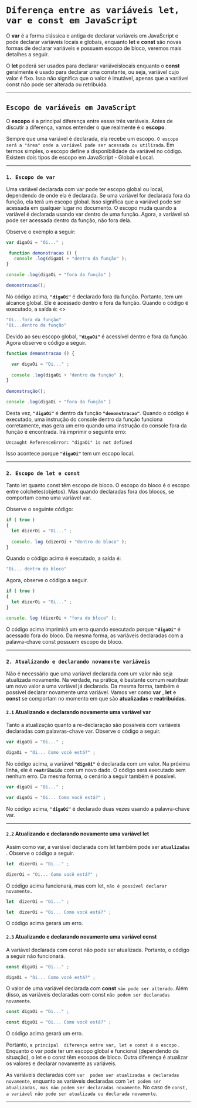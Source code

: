 # **`Diferença entre as variáveis ​​let, var e const em JavaScript`**

O **var** é a forma clássica e antiga de declarar variáveis ​​em JavaScript e pode declarar variáveis ​​locais e globais, enquanto **let** e **const** são novas formas de declarar variáveis e possuem escopo de bloco, veremos mais detalhes a seguir. 

O **let** poderá ser usados ​​para declarar variáveis ​​locais enquanto o **const** geralmente é usado para declarar uma constante, ou seja, variável cujo valor é fixo. Isso não significa que o valor é imutável, apenas que a variável const não pode ser alterada ou retribuída. <hr>

## **`Escopo de variáveis em JavaScript`**  

O **escopo** é a principal diferença entre essas três variáveis. Antes de discutir a diferença, vamos entender o que realmente é o **escopo**.

Sempre que uma variável é declarada, ela recebe um escopo. `O escopo será a "área" onde a variável pode ser acessada ou utilizada`. Em termos simples, o escopo define a disponibilidade da variável no código. Existem dois tipos de escopo em JavaScript - Global e Local. <hr>

### **`1. Escopo de var`**
Uma variável declarada com  var  pode ter escopo global ou local, dependendo de onde ela é declarada. Se uma variável for declarada fora da função, ela terá um escopo global. Isso significa que a variável pode ser acessada em qualquer lugar no documento. O escopo muda quando a variável é declarada usando var dentro de uma função. Agora, a variável só pode ser acessada dentro da função, não fora dela. 

Observe o exemplo a seguir:

```javascript
var digaOi = "Oi..." ;

 function demonstracao () {	
   console .log(digaOi + "dentro da função" );
}

console .log(digaOi + "fora da função" )
 
demonstracao();
```


No código acima, **`"digaOi"`** é declarado fora da função. Portanto, tem um alcance global. Ele é acessado dentro e fora da função. Quando o código é executado, a saída é: <>

```javascript
"Oi...fora da função" 
"Oi...dentro da função"
```


Devido ao seu escopo global, **`"digaOi"`** é acessível dentro e fora da função. Agora observe o código a seguir.

```javascript
function demonstracao () {

  var digaOi = "Oi..." ;
	
  console .log(digaOi + "dentro da função" );
}
 
demonstração();

console .log(digaOi + "fora da função" )
```


Desta vez, **`"digaOi"`** é dentro da função **`"demonstracao"`**. Quando o código é executado, uma instrução do console dentro da função funciona corretamente, mas gera um erro quando uma instrução do console fora da função é encontrada. Irá imprimir o seguinte erro: 

```
Uncaught ReferenceError: "digaOi" is not defined 
```

Isso acontece porque **`"digaOi"`** tem um escopo local.<hr>

### **`2. Escopo de let e const`**
Tanto  let  quanto  const  têm  escopo de bloco. O escopo do bloco é o escopo entre colchetes(objetos). Mas quando declaradas fora dos blocos, se comportam como uma variável var. 

Observe o seguinte código:

```javascript
if ( true )
{	
  let dizerOi = "Oi..." ;
	
  console. log (dizerOi + "dentro do bloco" );
}
```
Quando o código acima é executado, a saída é: 

```javascript
"Oi... dentro do bloco"
```

Agora, observe o código a seguir.

```javascript
if ( true )
{	
  let dizerOi = "Oi..." ;	
}

console. log (dizerOi + "fora do bloco" );
```
O código acima imprimirá um erro quando executado porque **`"digaOi"`** é acessado fora do bloco. Da mesma forma, as variáveis ​​declaradas com a palavra-chave const possuem escopo de bloco. <hr>

### **`2. Atualizando e declarando novamente variáveis`**

Não é necessário que uma variável declarada com um valor não seja atualizada novamente. Na verdade, na prática, é bastante comum reatribuir um novo valor a uma variável já declarada. Da mesma forma, também é possível declarar novamente uma variável. Vamos ver como  **var** ,  **let** e  **const**  se comportam no momento em que são **atualizadas** e **reatribuidas**. 

#### **`2.1` Atualizando e declarando novamente uma variável var**
Tanto a atualização quanto a re-declaração são possíveis com variáveis ​​declaradas com palavras-chave var. Observe o código a seguir. 

```javascript
var digaOi = "Oi..." ;

digaOi = "Oi... Como você está?" ;
```

No código acima, a variável **`"digaOi"`** é declarada com um valor. Na próxima linha, ele é **`reatribuido`** com um novo dado. O código será executado sem nenhum erro. Da mesma forma, o cenário a seguir também é possível. 

```javascript
var digaOi = "Oi..." ;

var digaOi = "Oi... Como você está?" ;
```

No código acima, **`"digaOi"`** é declarado duas vezes usando a palavra-chave var. <hr>

#### **`2.2` Atualizando e declarando novamente uma variável let**
Assim como var, a variável declarada com let também pode ser **`atualizadas`** . Observe o código a seguir.

```javascript
let  dizerOi = "Oi..." ;

dizerOi = "Oi... Como você está?" ;
```
O código acima funcionará, mas com let, `não é possível declarar novamente.`

```javascript
let  dizerOi = "Oi..." ;

let  dizerOi = "Oi... Como você está?" ;
```
O código acima gerará um erro. 

#### **`2.3` Atualizando e declarando novamente uma variável const**
A variável declarada com const não pode ser atualizada. Portanto, o código a seguir não funcionará. 

```javascript
const digaOi = "Oi..." ;

digaOi = "Oi... Como você está?" ;
```
O valor de uma variável declarada com **const** `não pode ser alterado`. Além disso, as variáveis ​​declaradas com const `não podem ser declaradas novamente`. 

```javascript
const digaOi = "Oi..." ;

const digaOi = "Oi... Como você está?" ;
```
O código acima gerará um erro.

Portanto, `a principal  diferença entre var, let e const é o escopo` . Enquanto o var pode ter um escopo global e funcional (dependendo da situação), o let e o const têm escopos de bloco. Outra diferença é atualizar os valores e declarar novamente as variáveis. 

As variáveis ​​declaradas com  `var  podem ser atualizadas e declaradas novamente`, enquanto as variáveis ​​declaradas com `let podem ser atualizadas, mas não podem ser declaradas novamente`. No caso de `const, a variável não pode ser atualizada ou declarada novamente`. 
<hr>